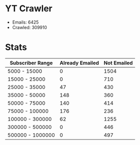 # YT Crawler
- Emails: 6425
- Crawled: 309910

# Stats
| Subscriber Range  | Already Emailed | Not Emailed |
|-------|-------|-------|
| 5000 - 15000 | 0 | 1504 |
| 15000 - 25000 | 0 | 710 |
| 25000 - 35000 | 47 | 430 |
| 35000 - 50000 | 148 | 360 |
| 50000 - 75000 | 140 | 414 |
| 75000 - 100000 | 176 | 236 |
| 100000 - 300000 | 62 | 1255 |
| 300000 - 500000 | 0 | 446 |
| 500000 - 1000000 | 0 | 497 |

